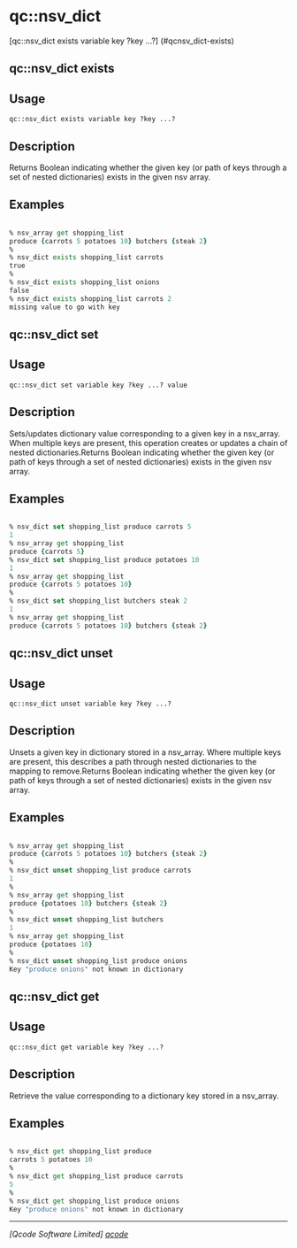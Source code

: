 qc::nsv_dict
==============

[qc::nsv_dict exists variable key ?key ...?] (#qcnsv_dict-exists)

qc::nsv_dict exists
-------------------

Usage
-----
`qc::nsv_dict exists variable key ?key ...?`

Description
-----------
Returns Boolean indicating whether the given key (or path of keys through a set of nested dictionaries) exists in the given nsv array. 

Examples
--------
```tcl

% nsv_array get shopping_list
produce {carrots 5 potatoes 10} butchers {steak 2}
%
% nsv_dict exists shopping_list carrots
true
% 
% nsv_dict exists shopping_list onions
false
% nsv_dict exists shopping_list carrots 2
missing value to go with key
```

qc::nsv_dict set
-------------------

Usage
-----
`qc::nsv_dict set variable key ?key ...? value`

Description
-----------
Sets/updates dictionary value corresponding to a given key in a nsv_array.
When multiple keys are present, this operation creates or updates a chain of nested dictionaries.Returns Boolean indicating whether the given key (or path of keys through a set of nested dictionaries) exists in the given nsv array. 

Examples
--------
```tcl

% nsv_dict set shopping_list produce carrots 5
1
% nsv_array get shopping_list
produce {carrots 5}
% nsv_dict set shopping_list produce potatoes 10
1
% nsv_array get shopping_list
produce {carrots 5 potatoes 10}
%
% nsv_dict set shopping_list butchers steak 2
1
% nsv_array get shopping_list
produce {carrots 5 potatoes 10} butchers {steak 2}
```

qc::nsv_dict unset
-------------------

Usage
-----
`qc::nsv_dict unset variable key ?key ...?`

Description
-----------
Unsets a given key in dictionary stored in a nsv_array.
Where multiple keys are present, this describes a path through nested dictionaries to the mapping to remove.Returns Boolean indicating whether the given key (or path of keys through a set of nested dictionaries) exists in the given nsv array. 

Examples
--------
```tcl

% nsv_array get shopping_list
produce {carrots 5 potatoes 10} butchers {steak 2}
%
% nsv_dict unset shopping_list produce carrots
1
% 
% nsv_array get shopping_list
produce {potatoes 10} butchers {steak 2}
%
% nsv_dict unset shopping_list butchers
1
% nsv_array get shopping_list
produce {potatoes 10}
%
% nsv_dict unset shopping_list produce onions
Key "produce onions" not known in dictionary
```

qc::nsv_dict get
-------------------

Usage
-----
`qc::nsv_dict get variable key ?key ...?`

Description
-----------
Retrieve the value corresponding to a dictionary key stored in a nsv_array.

Examples
--------
```tcl

% nsv_dict get shopping_list produce
carrots 5 potatoes 10
%
% nsv_dict get shopping_list produce carrots
5
% 
% nsv_dict get shopping_list produce onions
Key "produce onions" not known in dictionary
```
----------------------------------
*[Qcode Software Limited] [qcode]*

[qcode]: http://www.qcode.co.uk "Qcode Software"
